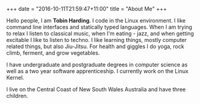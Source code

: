 +++
date = "2016-10-11T21:59:47+11:00"
title = "About Me"
+++

Hello people, I am **Tobin Harding**. I code in the Linux environment. I like
command line interfaces and statically typed languages. When I am trying to
relax I listen to classical music, when I'm eating - jazz, and when getting
excitable I like to listen to techno.  I like learning things, mostly computer
related things, but also Jiu-Jitsu. For health and giggles I do yoga, rock
climb, ferment, and grow vegetables.

I have undergraduate and postgraduate degrees in computer science as well as a
two year software apprenticeship. I currently work on the Linux Kernel.

I live on the Central Coast of New South Wales Australia and have three
children.



